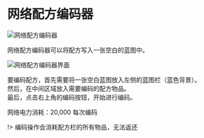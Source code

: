 # 网络配方编码器

![网络配方编码器](https://cdn.jsdelivr.net/gh/GuizhanCraft/Networks-Wiki/images/network-encoder.png ':size=25%')

网络配方编码器可以将配方写入一张空白的蓝图中。

![网络配方编码器界面](https://cdn.jsdelivr.net/gh/GuizhanCraft/Networks-Wiki/images/network-encoder-gui.png ':size=25%')

要编码配方，首先需要将一张空白蓝图放入左侧的蓝图栏（蓝色背景）。  
然后，在中间区域放入需要编码的配方物品。  
最后，点击右上角的编码按钮，开始进行编码。

网络电力消耗：20,000 每次编码

!> 编码操作会消耗配方栏的所有物品，无法返还
